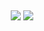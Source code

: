 <!-- <p align = "center">
  <img src="https://github-readme-stats.vercel.app/api/top-langs/?username=antonydosreis&layout=compact&langs_count=7&theme=dark&hide_border=true" height=180/>
  <img src="https://github-readme-streak-stats.herokuapp.com?user=antonydosreis&theme=dark&hide_border=true" height=180>
</p> -->
  
  ##
 
<div align = "center">
  <a href="https://www.linkedin.com/in/antony-dos-reis" target="_blank"><img src="https://img.shields.io/badge/-LinkedIn-%230077B5?style=for-the-badge&logo=linkedin&logoColor=white" target="_blank"></a>
  <a href="mailto:lucasantonydosreis@gmail.com"><img src="https://img.shields.io/badge/-Gmail-%23333?style=for-the-badge&logo=gmail" target="_blank"></a>
</div>
